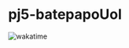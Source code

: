 # pj5-batepapoUol 
![wakatime](https://wakatime.com/badge/user/096df7a9-014a-4030-8cf8-87712a6c4c5c/project/a419ad8f-347a-4ba6-ad4a-5c419bc83073.svg)
